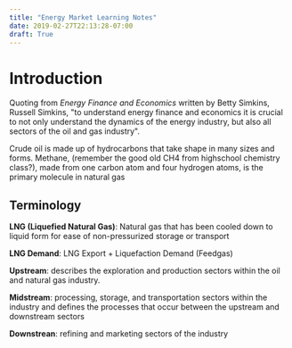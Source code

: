 ```yaml
---
title: "Energy Market Learning Notes"
date: 2019-02-27T22:13:28-07:00
draft: True
---
```

# Introduction 
Quoting from *Energy Finance and Economics* written by Betty Simkins, Russell Simkins,
"to understand energy finance and economics it is crucial to not only understand the 
dynamics of the energy industry, but also all sectors of the oil and gas industry".

Crude oil is made up of hydrocarbons that take shape in many sizes and forms. Methane, 
(remember the good old CH4 from highschool chemistry class?), made from one carbon atom 
and four hydrogen atoms, is the primary molecule in natural gas

## Terminology
**LNG (Liquefied Natural Gas)**: Natural gas that has been cooled down to liquid form
for ease of non-pressurized storage or transport 

**LNG Demand**: LNG Export + Liquefaction Demand (Feedgas)  

**Upstream**: describes the exploration and production sectors within the oil and natural
gas industry.  

**Midstream**: processing, storage, and transportation sectors within the industry and 
defines the processes that occur between the upstream and downstream sectors  

**Downstrean**: refining and marketing sectors of the industry  